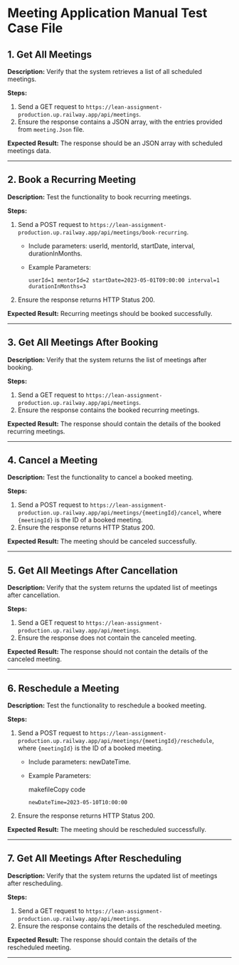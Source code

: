 

# Meeting Application Manual Test Case File

## 1. Get All Meetings

**Description:** Verify that the system retrieves a list of all scheduled meetings.

**Steps:**

1.  Send a GET request to `https://lean-assignment-production.up.railway.app/api/meetings`.
2.  Ensure the response contains a JSON array, with the entries provided from `meeting.Json` file.

**Expected Result:** The response should be an JSON array with scheduled meetings data.

----------

## 2. Book a Recurring Meeting

**Description:** Test the functionality to book recurring meetings.

**Steps:**

1.  Send a POST request to `https://lean-assignment-production.up.railway.app/api/meetings/book-recurring`.
    -   Include parameters: userId, mentorId, startDate, interval, durationInMonths.
    -   Example Parameters:
        
        `userId=1
        mentorId=2
        startDate=2023-05-01T09:00:00
        interval=1
        durationInMonths=3` 
        
2.  Ensure the response returns HTTP Status 200.

**Expected Result:** Recurring meetings should be booked successfully.

----------

## 3. Get All Meetings After Booking

**Description:** Verify that the system returns the list of meetings after booking.

**Steps:**

1.  Send a GET request to `https://lean-assignment-production.up.railway.app/api/meetings`.
2.  Ensure the response contains the booked recurring meetings.

**Expected Result:** The response should contain the details of the booked recurring meetings.

----------

## 4. Cancel a Meeting

**Description:** Test the functionality to cancel a booked meeting.

**Steps:**

1.  Send a POST request to `https://lean-assignment-production.up.railway.app/api/meetings/{meetingId}/cancel`, where `{meetingId}` is the ID of a booked meeting.
2.  Ensure the response returns HTTP Status 200.

**Expected Result:** The meeting should be canceled successfully.

----------

## 5. Get All Meetings After Cancellation

**Description:** Verify that the system returns the updated list of meetings after cancellation.

**Steps:**

1.  Send a GET request to `https://lean-assignment-production.up.railway.app/api/meetings`.
2.  Ensure the response does not contain the canceled meeting.

**Expected Result:** The response should not contain the details of the canceled meeting.

----------

## 6. Reschedule a Meeting

**Description:** Test the functionality to reschedule a booked meeting.

**Steps:**

1.  Send a POST request to `https://lean-assignment-production.up.railway.app/api/meetings/{meetingId}/reschedule`, where `{meetingId}` is the ID of a booked meeting.
    -   Include parameters: newDateTime.
    -   Example Parameters:
        
        makefileCopy code
        
        `newDateTime=2023-05-10T10:00:00` 
        
2.  Ensure the response returns HTTP Status 200.

**Expected Result:** The meeting should be rescheduled successfully.

----------

## 7. Get All Meetings After Rescheduling

**Description:** Verify that the system returns the updated list of meetings after rescheduling.

**Steps:**

1.  Send a GET request to `https://lean-assignment-production.up.railway.app/api/meetings`.
2.  Ensure the response contains the details of the rescheduled meeting.

**Expected Result:** The response should contain the details of the rescheduled meeting.

----------

